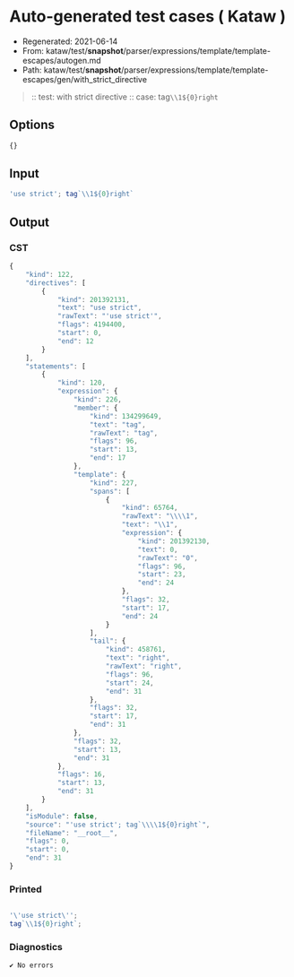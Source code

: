 # Auto-generated test cases ( Kataw )
- Regenerated: 2021-06-14
- From: kataw/test/__snapshot__/parser/expressions/template/template-escapes/autogen.md
- Path: kataw/test/__snapshot__/parser/expressions/template/template-escapes/gen/with_strict_directive
> :: test: with strict directive
> :: case: tag`\\1${0}right`
## Options

`````js
{}
`````
## Input

`````js
'use strict'; tag`\\1${0}right`
`````
## Output

### CST

```javascript
{
    "kind": 122,
    "directives": [
        {
            "kind": 201392131,
            "text": "use strict",
            "rawText": "'use strict'",
            "flags": 4194400,
            "start": 0,
            "end": 12
        }
    ],
    "statements": [
        {
            "kind": 120,
            "expression": {
                "kind": 226,
                "member": {
                    "kind": 134299649,
                    "text": "tag",
                    "rawText": "tag",
                    "flags": 96,
                    "start": 13,
                    "end": 17
                },
                "template": {
                    "kind": 227,
                    "spans": [
                        {
                            "kind": 65764,
                            "rawText": "\\\\1",
                            "text": "\\1",
                            "expression": {
                                "kind": 201392130,
                                "text": 0,
                                "rawText": "0",
                                "flags": 96,
                                "start": 23,
                                "end": 24
                            },
                            "flags": 32,
                            "start": 17,
                            "end": 24
                        }
                    ],
                    "tail": {
                        "kind": 458761,
                        "text": "right",
                        "rawText": "right",
                        "flags": 96,
                        "start": 24,
                        "end": 31
                    },
                    "flags": 32,
                    "start": 17,
                    "end": 31
                },
                "flags": 32,
                "start": 13,
                "end": 31
            },
            "flags": 16,
            "start": 13,
            "end": 31
        }
    ],
    "isModule": false,
    "source": "'use strict'; tag`\\\\1${0}right`",
    "fileName": "__root__",
    "flags": 0,
    "start": 0,
    "end": 31
}
```

### Printed

```javascript

'\'use strict\'';
tag`\\1${0}right`;

```

### Diagnostics

```javascript
✔ No errors
```

